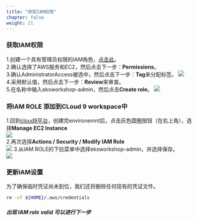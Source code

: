 ```yaml
---
title: "获取IAM权限"
chapter: false
weight: 21
---
```


### 获取IAM权限
1.创建一个具有管理员权限的IAM角色，[点击此](https://console.aws.amazon.com/iam/home#/roles$new?step=review&commonUseCase=EC2%2BEC2&selectedUseCase=EC2&policies=arn:aws:iam::aws:policy%2FAdministratorAccess&roleName=eksworkshop-admin)。    
2.确认选择了AWS服务和EC2，然后点击下一步：**Permissions**。    
3.确认AdministratorAccess被选中，然后点击下一步：**Tag**来分配标签。
![](/images/ACKToEKS/IAM.png)     
4.采用默认值，然后点击下一步：**Review**来审查。     
5.在名称中输入eksworkshop-admin，然后点击**Create role**。
![](/images/ACKToEKS/Role.png)       
### 将IAM ROLE 添加到CLoud 9 workspace中
1.回到[cloud9平台](https://console.aws.amazon.com/cloud9/home/account)，创建完environemnt后，点击灰色圆圈按钮（在右上角），选择**Manage EC2 Instance**  
![](/images/ACKToEKS/set.png)  
2.再次选择**Actions / Security / Modify IAM Role**  
![](/images/ACKToEKS/modify.png) 
3.从IAM ROLE的下拉菜单中选择eksworkshop-admin，并选择保存。  
![](/images/ACKToEKS/choose.png) 
### 更新IAM设置
为了确保临时凭证尚未到位，我们还将删除任何现有的凭证文件。
```bash
rm -vf ${HOME}/.aws/credentials
```
##### 出现 IAM role valid 可以进行下一步